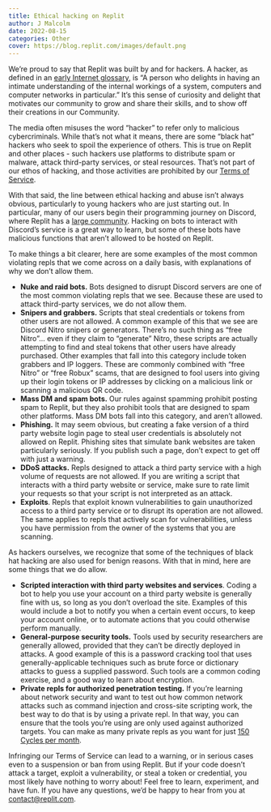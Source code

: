 ```yaml
---
title: Ethical hacking on Replit
author: J Malcolm
date: 2022-08-15
categories: Other
cover: https://blog.replit.com/images/default.png
---
```

We’re proud to say that Replit was built by and for hackers. A hacker, as defined in an [early Internet glossary](https://www.rfc-editor.org/rfc/rfc1392.html), is “A person who delights in having an intimate understanding of the internal workings of a system, computers and computer networks in particular.” It’s this sense of curiosity and delight that motivates our community to grow and share their skills, and to show off their creations in our Community.

The media often misuses the word “hacker” to refer only to malicious cybercriminals. While that’s not what it means, there are some “black hat” hackers who seek to spoil the experience of others. This is true on Replit and other places - such hackers use platforms to distribute spam or malware, attack third-party services, or steal resources. That’s not part of our ethos of hacking, and those activities are prohibited by our [Terms of Service](https://replit.com/site/terms).

With that said, the line between ethical hacking and abuse isn’t always obvious, particularly to young hackers who are just starting out. In particular, many of our users begin their programming journey on Discord, where Replit has a [large community](https://discord.util.repl.co/). Hacking on bots to interact with Discord’s service is a great way to learn, but some of these bots have malicious functions that aren’t allowed to be hosted on Replit. 

To make things a bit clearer, here are some examples of the most common violating repls that we come across on a daily basis, with explanations of why we don’t allow them.



* **Nuke and raid bots.** Bots designed to disrupt Discord servers are one of the most common violating repls that we see. Because these are used to attack third-party services, we do not allow them.
* **Snipers and grabbers.** Scripts that steal credentials or tokens from other users are not allowed. A common example of this that we see are Discord Nitro snipers or generators. There’s no such thing as “free Nitro”... even if they claim to “generate” Nitro, these scripts are actually attempting to find and steal tokens that other users have already purchased. Other examples that fall into this category include token grabbers and IP loggers. These are commonly combined with “free Nitro” or “free Robux” scams, that are designed to fool users into giving up their login tokens or IP addresses by clicking on a malicious link or scanning a malicious QR code.
* **Mass DM and spam bots.** Our rules against spamming prohibit posting spam to Replit, but they also prohibit tools that are designed to spam other platforms. Mass DM bots fall into this category, and aren’t allowed.
* **Phishing.** It may seem obvious, but creating a fake version of a third party website login page to steal user credentials is absolutely not allowed on Replit. Phishing sites that simulate bank websites are taken particularly seriously. If you publish such a page, don’t expect to get off with just a warning.
* **DDoS attacks.** Repls designed to attack a third party service with a high volume of requests are not allowed. If you are writing a script that interacts with a third party website or service, make sure to rate limit your requests so that your script is not interpreted as an attack.
* **Exploits**. Repls that exploit known vulnerabilities to gain unauthorized access to a third party service or to disrupt its operation are not allowed. The same applies to repls that actively scan for vulnerabilities, unless you have permission from the owner of the systems that you are scanning.

As hackers ourselves, we recognize that some of the techniques of black hat hacking are also used for benign reasons. With that in mind, here are some things that we do allow.



* **Scripted interaction with third party websites and services**. Coding a bot to help you use your account on a third party website is generally fine with us, so long as you don’t overload the site. Examples of this would include a bot to notify you when a certain event occurs, to keep your account online, or to automate actions that you could otherwise perform manually.
* **General-purpose security tools.** Tools used by security researchers are generally allowed, provided that they can’t be directly deployed in attacks. A good example of this is a password cracking tool that uses generally-applicable techniques such as brute force or dictionary attacks to guess a supplied password. Such tools are a common coding exercise, and a good way to learn about encryption.
* **Private repls for authorized penetration testing.** If you’re learning about network security and want to test out how common network attacks such as command injection and cross-site scripting work, the best way to do that is by using a private repl. In that way, you can ensure that the tools you’re using are only used against authorized targets. You can make as many private repls as you want for just [150 Cycles per month](https://replit.com/cycles).

Infringing our Terms of Service can lead to a warning, or in serious cases even to a suspension or ban from using Replit. But if your code doesn’t attack a target, exploit a vulnerability, or steal a token or credential, you most likely have nothing to worry about! Feel free to learn, experiment, and have fun. If you have any questions, we’d be happy to hear from you at [contact@replit.com](mailto:contact@replit.com).
